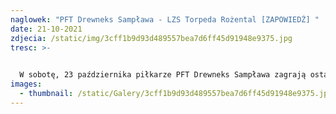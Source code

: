 ```yaml
---
naglowek: "PFT Drewneks Sampława - LZS Torpeda Rożental [ZAPOWIEDŹ] "
date: 21-10-2021
zdjecia: /static/img/3cff1b9d93d489557bea7d6ff45d91948e9375.jpg
tresc: >-
  

  W sobotę, 23 października piłkarze PFT Drewneks Sampława zagrają ostatni mecz w tej rundzie i to przed własną publicznością. Rywalem będzie drużyna LZS Torpeda Rożental. W poprzedniej kolejce zawodnicy PFT ponieśli pierwszą w tym sezonie porażkę, ulegając w Szymbarku tamtejszemu Zamkowi 1:0 po bramce w doliczonym czasie gry. Piłkarze z Rożentala natomiast przegrali u siebie z Żakiem Jamielnik 2:4. Drużyna z Rożentala jest naszym sąsiadem w tabeli gdyż zajmuje 6 miejsce z dorobkiem 9 punktów, natomiast PFT plasuje się na 5 lokacie z dorobkiem 15 punktów. Zapowiada się z pewnością ciekawe widowisko. Gospodarze będą chcieli za wszelką cenę zmazać plamę z poprzedniej kolejki, natomiast drużyna Torpedy ewidentnie w tym sezonie czuje wiatr w żaglach i będzie chciała napsuć trochę krwi w Sampławie. Początek meczu PFT Drewneks Sampława - LZS Torpeda Rożental w sobotę, 23 października o godzinie 15.30 na boisku sportowym w Sampławie. Wszystkich kibiców serdecznie zapraszamy!
images:
  - thumbnail: /static/Galery/3cff1b9d93d489557bea7d6ff45d91948e9375.jpg
---
```

